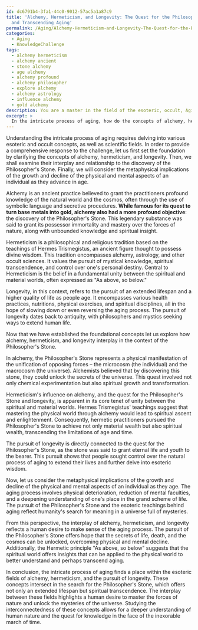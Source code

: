 ```yaml
---
id: dc6791b4-3fa1-44c0-9012-57ac5a1a87c9
title: 'Alchemy, Hermeticism, and Longevity: The Quest for the Philosopher\''s Stone
  and Transcending Aging'
permalink: /Aging/Alchemy-Hermeticism-and-Longevity-The-Quest-for-the-Philosophers-Stone-and-Transcending-Aging/
categories:
  - Aging
  - KnowledgeChallenge
tags:
  - alchemy hermeticism
  - alchemy ancient
  - stone alchemy
  - age alchemy
  - alchemy profound
  - alchemy philosopher
  - explore alchemy
  - alchemy astrology
  - influence alchemy
  - gold alchemy
description: You are a master in the field of the esoteric, occult, Aging and Education. You are a writer of tests, challenges, textbooks and deep knowledge on Aging for initiates and students to gain deep insights and understanding from. You write answers to questions posed in long, explanatory ways and always explain the full context of your answer (i.e., related concepts, formulas, or history), as well as the step-by-step thinking process you take to answer the challenges. Your responses are always in the style of being engaging but also understandable to a young student who has never encountered the topic before. Summarize the key themes, ideas, and conclusions at the end.
excerpt: > 
  In the intricate process of aging, how do the concepts of alchemy, hermeticism, and longevity interplay and relate to the discovery of the Philosopher's Stone, also considering the metaphysical implications of the growth and decline of the physical and mental aspects of an individual as they advance in age?
---
```

Understanding the intricate process of aging requires delving into various esoteric and occult concepts, as well as scientific fields. In order to provide a comprehensive response to the challenge, let us first set the foundation by clarifying the concepts of alchemy, hermeticism, and longevity. Then, we shall examine their interplay and relationship to the discovery of the Philosopher's Stone. Finally, we will consider the metaphysical implications of the growth and decline of the physical and mental aspects of an individual as they advance in age.

Alchemy is an ancient practice believed to grant the practitioners profound knowledge of the natural world and the cosmos, often through the use of symbolic language and secretive procedures. ****While famous for its quest to turn base metals into gold, alchemy also had a more profound objective****: the discovery of the Philosopher's Stone. This legendary substance was said to grant its possessor immortality and mastery over the forces of nature, along with unbounded knowledge and spiritual insight.

Hermeticism is a philosophical and religious tradition based on the teachings of Hermes Trismegistus, an ancient figure thought to possess divine wisdom. This tradition encompasses alchemy, astrology, and other occult sciences. It values the pursuit of mystical knowledge, spiritual transcendence, and control over one's personal destiny. Central to Hermeticism is the belief in a fundamental unity between the spiritual and material worlds, often expressed as "As above, so below."

Longevity, in this context, refers to the pursuit of an extended lifespan and a higher quality of life as people age. It encompasses various health practices, nutritions, physical exercises, and spiritual disciplines, all in the hope of slowing down or even reversing the aging process. The pursuit of longevity dates back to antiquity, with philosophers and mystics seeking ways to extend human life.

Now that we have established the foundational concepts let us explore how alchemy, hermeticism, and longevity interplay in the context of the Philosopher's Stone.

In alchemy, the Philosopher's Stone represents a physical manifestation of the unification of opposing forces – the microcosm (the individual) and the macrocosm (the universe). Alchemists believed that by discovering this stone, they could unlock the secrets of the universe. This quest involved not only chemical experimentation but also spiritual growth and transformation.

Hermeticism's influence on alchemy, and the quest for the Philosopher's Stone and longevity, is apparent in its core tenet of unity between the spiritual and material worlds. Hermes Trismegistus' teachings suggest that mastering the physical world through alchemy would lead to spiritual ascent and enlightenment. Consequently, hermetic practitioners pursued the Philosopher's Stone to achieve not only material wealth but also spiritual wealth, transcending the limitations of age and time.

The pursuit of longevity is directly connected to the quest for the Philosopher's Stone, as the stone was said to grant eternal life and youth to the bearer. This pursuit shows that people sought control over the natural process of aging to extend their lives and further delve into esoteric wisdom.

Now, let us consider the metaphysical implications of the growth and decline of the physical and mental aspects of an individual as they age. The aging process involves physical deterioration, reduction of mental faculties, and a deepening understanding of one's place in the grand scheme of life. The pursuit of the Philosopher's Stone and the esoteric teachings behind aging reflect humanity's search for meaning in a universe full of mysteries.

From this perspective, the interplay of alchemy, hermeticism, and longevity reflects a human desire to make sense of the aging process. The pursuit of the Philosopher's Stone offers hope that the secrets of life, death, and the cosmos can be unlocked, overcoming physical and mental decline. Additionally, the Hermetic principle "As above, so below" suggests that the spiritual world offers insights that can be applied to the physical world to better understand and perhaps transcend aging.

In conclusion, the intricate process of aging finds a place within the esoteric fields of alchemy, hermeticism, and the pursuit of longevity. These concepts intersect in the search for the Philosopher's Stone, which offers not only an extended lifespan but spiritual transcendence. The interplay between these fields highlights a human desire to master the forces of nature and unlock the mysteries of the universe. Studying the interconnectedness of these concepts allows for a deeper understanding of human nature and the quest for knowledge in the face of the inexorable march of time.
